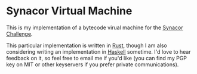 # Synacor Virtual Machine

This is my implementation of a bytecode virual machine for the
[Synacor Challenge][synacor-challenge].

This particular implementation is written in [Rust][rust-lang], though I am also
considering writing an implementation in [Haskell][haskell] sometime. I'd love
to hear feedback on it, so feel free to email me if you'd like (you can find my
PGP key on MIT or other keyservers if you prefer private communications).


[synacor-challenge]: https://challenge.synacor.com
[rust-lang]: https://www.rust-lang.org
[haskell]: https://www.haskell.org

